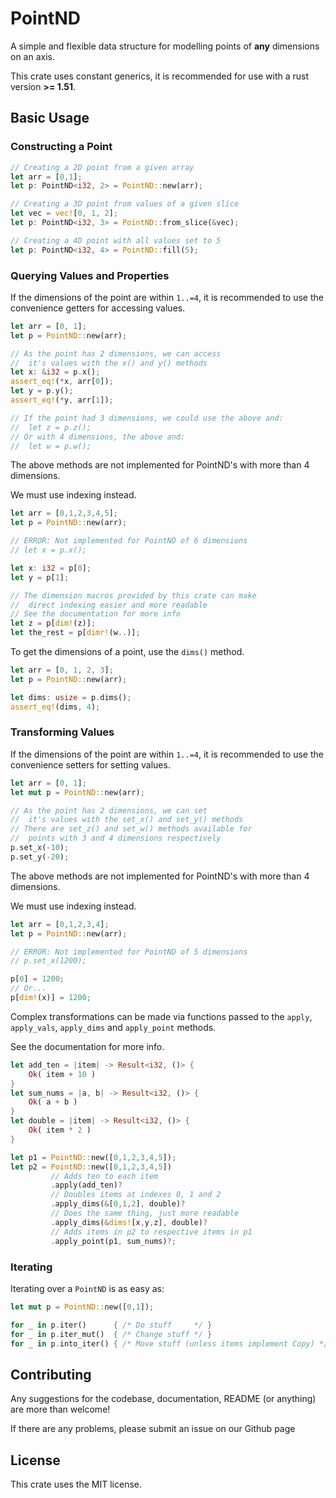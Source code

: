 
# PointND

A simple and flexible data structure for modelling points of **any** dimensions on an axis.

This crate uses constant generics, it is recommended for use with a rust version **>= 1.51**.

## Basic Usage

### Constructing a Point

```rust
// Creating a 2D point from a given array
let arr = [0,1];
let p: PointND<i32, 2> = PointND::new(arr);

// Creating a 3D point from values of a given slice
let vec = vec![0, 1, 2];
let p: PointND<i32, 3> = PointND::from_slice(&vec);

// Creating a 4D point with all values set to 5
let p: PointND<i32, 4> = PointND::fill(5);
```

### Querying Values and Properties 

If the dimensions of the point are within ```1..=4```, it is 
recommended to use the convenience getters for accessing values.

```rust
let arr = [0, 1];
let p = PointND::new(arr);

// As the point has 2 dimensions, we can access
//  it's values with the x() and y() methods
let x: &i32 = p.x();
assert_eq!(*x, arr[0]);
let y = p.y();
assert_eq!(*y, arr[1]);

// If the point had 3 dimensions, we could use the above and:
//  let z = p.z();
// Or with 4 dimensions, the above and:
//  let w = p.w();
```

The above methods are not implemented for PointND's with more than 4 dimensions. 

We must use indexing instead.

```rust
let arr = [0,1,2,3,4,5];
let p = PointND::new(arr);

// ERROR: Not implemented for PointND of 6 dimensions
// let x = p.x();

let x: i32 = p[0];
let y = p[1];

// The dimension macros provided by this crate can make
//  direct indexing easier and more readable
// See the documentation for more info
let z = p[dim!(z)];
let the_rest = p[dimr!(w..)];
```

To get the dimensions of a point, use the ```dims()``` method.

```rust
let arr = [0, 1, 2, 3];
let p = PointND::new(arr);

let dims: usize = p.dims();
assert_eq!(dims, 4);
```

### Transforming Values

If the dimensions of the point are within ```1..=4```, it is 
recommended to use the convenience setters for setting values.

```rust
let arr = [0, 1];
let mut p = PointND::new(arr);

// As the point has 2 dimensions, we can set
//  it's values with the set_x() and set_y() methods
// There are set_z() and set_w() methods available for
//  points with 3 and 4 dimensions respectively
p.set_x(-10);
p.set_y(-20);
```

The above methods are not implemented for PointND's with more than 4 dimensions. 

We must use indexing instead.

```rust
let arr = [0,1,2,3,4];
let p = PointND::new(arr);

// ERROR: Not implemented for PointND of 5 dimensions
// p.set_x(1200);

p[0] = 1200;
// Or...
p[dim!(x)] = 1200;
```

Complex transformations can be made via functions passed to the ```apply```, 
```apply_vals```, ```apply_dims``` and ```apply_point``` methods. 

See the documentation for more info.

```rust
let add_ten = |item| -> Result<i32, ()> {
    Ok( item + 10 )
}
let sum_nums = |a, b| -> Result<i32, ()> {
    Ok( a + b )
}
let double = |item| -> Result<i32, ()> {
    Ok( item * 2 )
}

let p1 = PointND::new([0,1,2,3,4,5]);
let p2 = PointND::new([0,1,2,3,4,5])
         // Adds ten to each item
         .apply(add_ten)?
         // Doubles items at indexes 0, 1 and 2
         .apply_dims(&[0,1,2], double)?
         // Does the same thing, just more readable
         .apply_dims(&dims![x,y,z], double)?
         // Adds items in p2 to respective items in p1
         .apply_point(p1, sum_nums)?;
```

### Iterating

Iterating over a ```PointND``` is as easy as:

```rust
let mut p = PointND::new([0,1]);

for _ in p.iter()      { /* Do stuff     */ }
for _ in p.iter_mut()  { /* Change stuff */ }
for _ in p.into_iter() { /* Move stuff (unless items implement Copy) */ }
```

## Contributing

Any suggestions for the codebase, documentation, README (or anything) are more than welcome!

If there are any problems, please submit an issue on our Github page

## License

This crate uses the MIT license.

